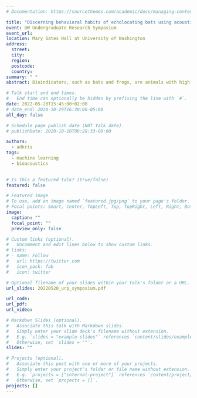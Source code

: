 ```yaml
---
# Documentation: https://sourcethemes.com/academic/docs/managing-content/

title: "Discerning behavioral habits of echolocating bats using acoustical and computational methods"
event: UW Undergraduate Research Symposium
event_url:
location: Mary Gates Hall at University of Washington
address:
  street:
  city:
  region:
  postcode:
  country:
summary: " "
abstract: Bioindicators, such as bats and frogs, are animals with high sensitivity to environmental conditions. Monitoring the collective behavior of these animals is critical in understanding the health of the environment. Monitoring strategies target a shared behavioral trait to observe an animal groups’ presence or absence. To monitor bats, the trait that is most useful is their ability to echolocate. Bats use echolocation to navigate their surroundings and hunt insects by producing high frequency calls and listening for their echoes. This allows them to be acoustically monitored using microphones to capture their activity in the form of echolocation calls. These large volumes of acoustic data can be extremely useful in studying individual and collective behaviors. This is where the field of acoustics and computation can be merged to develop efficient and scalable monitoring methods for discerning bat behavioral patterns. In this work, I collected passive acoustic monitoring data in the Union Bay Natural Area during Fall 2021 and evaluated the performance of multiple automatic detection algorithms. I plan to present preliminary results from applying different algorithms and discuss future data collection and analysis efforts.

# Talk start and end times.
#   End time can optionally be hidden by prefixing the line with `#`.
date: 2022-05-20T15:45:00+02:00
# date_end: 2020-10-29T16:30:00-05:00
all_day: false

# Schedule page publish date (NOT talk date).
# publishDate: 2020-10-10T08:28:33-08:00

authors:
  - adkris
tags:
  - machine learning
  - bioacoustics
  

# Is this a featured talk? (true/false)
featured: false

# Featured image
# To use, add an image named `featured.jpg/png` to your page's folder.
# Focal points: Smart, Center, TopLeft, Top, TopRight, Left, Right, BottomLeft, Bottom, BottomRight.
image:
  caption: ""
  focal_point: ""
  preview_only: false

# Custom links (optional).
#   Uncomment and edit lines below to show custom links.
# links:
# - name: Follow
#   url: https://twitter.com
#   icon_pack: fab
#   icon: twitter

# Optional filename of your slides within your talk's folder or a URL.
url_slides: 20220520_urp_symposium.pdf

url_code:
url_pdf: 
url_video: 

# Markdown Slides (optional).
#   Associate this talk with Markdown slides.
#   Simply enter your slide deck's filename without extension.
#   E.g. `slides = "example-slides"` references `content/slides/example-slides.md`.
#   Otherwise, set `slides = ""`.
slides: ""

# Projects (optional).
#   Associate this post with one or more of your projects.
#   Simply enter your project's folder or file name without extension.
#   E.g. `projects = ["internal-project"]` references `content/project/deep-learning/index.md`.
#   Otherwise, set `projects = []`.
projects: []
---
```


